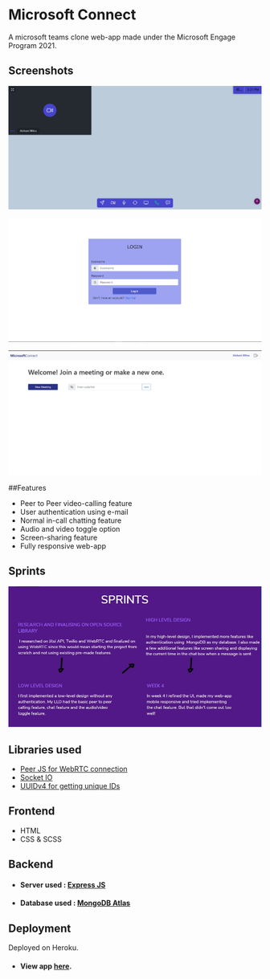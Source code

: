 # Microsoft Connect

A microsoft teams clone web-app made under the Microsoft Engage Program 2021. <br>

## Screenshots

![App Screenshot](./screenshots/room.jpg)

![App Screenshot](./screenshots/login.jpg)

![App Screenshot](./screenshots/meeting.jpg)

##Features
- Peer to Peer video-calling feature
- User authentication using e-mail
- Normal in-call chatting feature 
- Audio and video toggle option
- Screen-sharing feature
- Fully responsive web-app

## Sprints 
![App_Screenshot](./screenshots/sprints.jpg)

## Libraries used
- [Peer JS for WebRTC connection](https://peerjs.com)
- [Socket IO](https://socket.io/)
- [UUIDv4 for getting unique IDs](https://www.npmjs.com/package/uuidv4)

## Frontend
- HTML
- CSS & SCSS

## Backend
- #### Server used : [Express JS](https://expressjs.com/)
- #### Database used : [MongoDB Atlas](https://www.mongodb.com/cloud/atlas)

## Deployment
Deployed on Heroku.
- #### View app [here](https://microsoft-connect.herokuapp.com).


